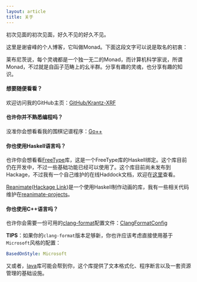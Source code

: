```yaml
---
layout: article
title: 关于
---
```


初次见面的初次见面，好久不见的好久不见。

这里是谢睿峰的个人博客，它叫做Monad。下面这段文字可以说是取名的初衷：

莱布尼茨说，每个灵魂都是一个独一无二的Monad，而计算机科学家说，所谓Monad，不过就是自函子范畴上的幺半群。分享有趣的灵魂，也分享有趣的知识。

#### 想要随便看看？

欢迎访问我的GitHub主页：[GitHub/Krantz-XRF](https://github.com/Krantz-XRF/)

#### 也许你并不熟悉编程吗？

没准你会想看看我的围棋记谱程序：[Go++](https://github.com/Krantz-XRF/GoPlusPlus)

#### 你也使用Haskell语言吗？

也许你会想看看[FreeType](https://github.com/Krantz-XRF/FreeType)库，这是一个FreeType库的Haskell绑定。这个库目前仍在开发中，不过一些基础功能已经可以使用了。这个库目前尚未发布到Hackage，不过我有一个自己维护的在线Haddock文档，欢迎在[这里](/FreeType)查看。

[Reanimate](https://github.com/Lemmih/reanimate)([Hackage Link](http://hackage.haskell.org/package/reanimate))是一个使用Haskell制作动画的库，我有一些相关代码维护在[reanimate-projects](https://github.com/Krantz-XRF/reanimate-projects)。

#### 你也使用C++语言吗？

也许你会需要一份可用的[clang-format](https://clang.llvm.org/docs/ClangFormat.html)配置文件：[ClangFormatConfig](https://github.com/Krantz-XRF/ClangFormatConfig)

**TIPS**：如果你的`clang-format`版本足够新，你也许应该考虑直接使用基于`Microsoft`风格的配置：

```yaml
BasedOnStyle: Microsoft
```

又或者，[lava](https://github.com/Krantz-XRF/lava)库可能会帮到你，这个库提供了文本格式化、程序断言以及一套资源管理的基础设施。
